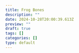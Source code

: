 ```yaml
---
title: Frog Bones
description: ""
date: 2024-10-28T20:00:39.613Z
preview: ""
draft: true
tags: []
categories: []
type: default
---
```

